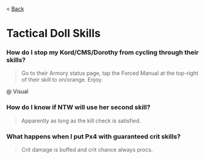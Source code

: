 < [Back](/GFL/mainpage)

# Tactical Doll Skills

### How do I stop my Kord/CMS/Dorothy from cycling through their skills?

> Go to their Armory status page, tap the Forced Manual at the top-right of their skill to on/orange. Enjoy.

@ Visual

### How do I know if NTW will use her second skill?

> Apparently as long as the kill check is satisfied.

### What happens when I put Px4 with guaranteed crit skills?

> Crit damage is buffed and crit chance always procs.